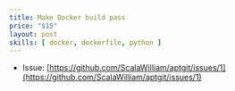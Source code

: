 ```yaml
---
title: Make Docker build pass
price: "$15"
layout: post
skills: [ docker, dockerfile, python ]
---
```


- Issue: [https://github.com/ScalaWilliam/aptgit/issues/1](https://github.com/ScalaWilliam/aptgit/issues/1)
